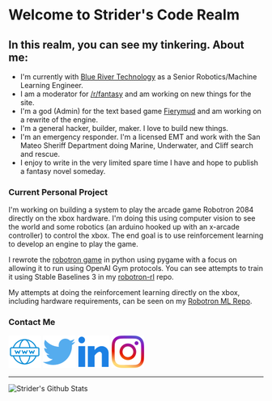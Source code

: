 # Welcome to Strider's Code Realm

## In this realm, you can see my tinkering. About me:

- I'm currently with [Blue River Technology](http://www.bluerivertechnology.com/) as a Senior Robotics/Machine Learning Engineer.
- I am a moderator for [/r/fantasy](https://www.reddit.com/r/fantasy/) and am working on new things for the site.
- I'm a god (Admin) for the text based game [Fierymud](https://www.fierymud.org) and am working on a rewrite of the engine.
- I'm a general hacker, builder, maker. I love to build new things.
- I'm an emergency responder. I'm a licensed EMT and work with the San Mateo Sheriff Department doing Marine, Underwater, and Cliff search and rescue.
- I enjoy to write in the very limited spare time I have and hope to publish a fantasy novel someday.

### Current Personal Project
I'm working on building a system to play the arcade game Robotron 2084 directly on the xbox hardware.  I'm doing this using computer vision to see the world and some robotics (an arduino hooked up with an x-arcade controller) to control the xbox.  The end goal is to use reinforcement learning to develop an engine to play the game.

I rewrote the [robotron game](https://github.com/stridera/robotron-2084) in python using pygame with a focus on allowing it to run using OpenAI Gym protocols.  You can see attempts to train it using Stable Baselines 3 in my [robotron-rl](https://github.com/stridera/robotron-rl) repo.

My attempts at doing the reinforcement learning directly on the xbox, including hardware requirements, can be seen on my [Robotron ML Repo](https://github.com/stridera/robotron).

### Contact Me

[![website](icons/globe_icon.png)][website]
[![twitter](icons/twitter_icon.png)][twitter]
[![linkedin](icons/linkedin_icon.png)][linkedin]
[![instagram](icons/instagram_icon.png)][instagram]

---

<img align="left" alt="Strider's Github Stats" src="https://github-readme-stats.vercel.app/api?username=stridera&show_icons=true&hide_border=true" />

[website]: https://stridera.com
[twitter]: https://twitter.com/stridera
[linkedin]: https://linkedin.com/in/stridera
[instagram]: https://instagram.com/utaboshi
